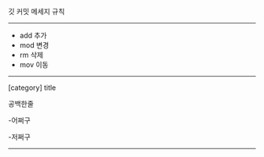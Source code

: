 깃 커밋 메세지 규칙

---

- add 추가
- mod 변경
- rm 삭제
- mov 이동

---

[category] title

공백한줄

-어쩌구

-저쩌구

---







